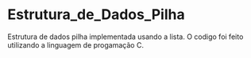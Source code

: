 # Estrutura_de_Dados_Pilha
Estrutura de dados pilha implementada usando a lista. 
O codigo foi feito utilizando a linguagem de progamação C. 
